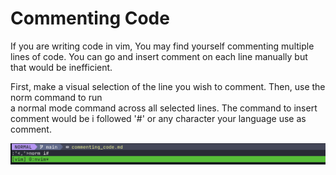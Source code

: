 # Commenting Code 
If you are writing code in vim, You may find yourself commenting multiple lines of code.
You can go and insert  comment on each line manually but that would be inefficient.

First, make a visual selection of the line you wish to comment. Then, use the norm command to run  
a normal mode command across all selected lines. The command to insert comment would be i followed
'#' or any character your language use as comment.  

![Commenting Code](/assets/images/comment_code.png)





